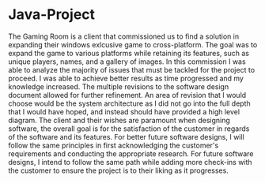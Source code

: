 # Java-Project
The Gaming Room is a client that commissioned us to find a solution in expanding their windows exlcusive game to cross-platform. The goal was to expand the game to various platforms while retaining its features, such as unique players, names, and a gallery of images. In this commission I was able to analyze the majority of issues that must be tackled for the project to proceed. I was able to achieve better results as time progressed and my knowledge increased. The multiple revisions to the software design document allowed for further refinement. An area of revision that I would choose would be the system architecture as I did not go into the full depth that I would have hoped, and instead should have provided a high level diagram. The client and their wishes are paramount when designing software, the overall goal is for the satisfaction of the customer in regards of the software and its features. For better future software designs, I will follow the same principles in first acknowledging the customer's requirements and conducting the appropriate research. For future software designs, I intend to follow the same path while adding more check-ins with the customer to ensure the project is to their liking as it progresses.
